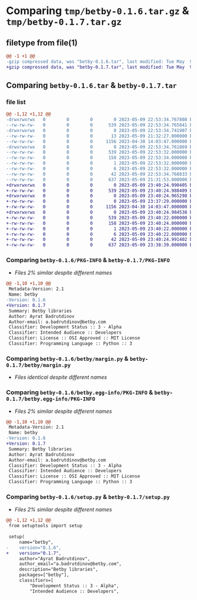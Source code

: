 # Comparing `tmp/betby-0.1.6.tar.gz` & `tmp/betby-0.1.7.tar.gz`

## filetype from file(1)

```diff
@@ -1 +1 @@
-gzip compressed data, was "betby-0.1.6.tar", last modified: Tue May  9 22:53:34 2023, max compression
+gzip compressed data, was "betby-0.1.7.tar", last modified: Tue May  9 23:40:24 2023, max compression
```

## Comparing `betby-0.1.6.tar` & `betby-0.1.7.tar`

### file list

```diff
@@ -1,12 +1,12 @@
-drwxrwxrwx   0        0        0        0 2023-05-09 22:53:34.767808 betby-0.1.6/
--rw-rw-rw-   0        0        0      539 2023-05-09 22:53:34.765841 betby-0.1.6/PKG-INFO
-drwxrwxrwx   0        0        0        0 2023-05-09 22:53:34.741907 betby-0.1.6/betby/
--rw-rw-rw-   0        0        0       13 2023-05-09 21:32:27.000000 betby-0.1.6/betby/__init__.py
--rw-rw-rw-   0        0        0     1156 2023-04-30 14:03:47.000000 betby-0.1.6/betby/margin.py
-drwxrwxrwx   0        0        0        0 2023-05-09 22:53:34.761869 betby-0.1.6/betby.egg-info/
--rw-rw-rw-   0        0        0      539 2023-05-09 22:53:32.000000 betby-0.1.6/betby.egg-info/PKG-INFO
--rw-rw-rw-   0        0        0      158 2023-05-09 22:53:34.000000 betby-0.1.6/betby.egg-info/SOURCES.txt
--rw-rw-rw-   0        0        0        1 2023-05-09 22:53:32.000000 betby-0.1.6/betby.egg-info/dependency_links.txt
--rw-rw-rw-   0        0        0        6 2023-05-09 22:53:32.000000 betby-0.1.6/betby.egg-info/top_level.txt
--rw-rw-rw-   0        0        0       42 2023-05-09 22:53:34.768833 betby-0.1.6/setup.cfg
--rw-rw-rw-   0        0        0      637 2023-05-09 21:31:53.000000 betby-0.1.6/setup.py
+drwxrwxrwx   0        0        0        0 2023-05-09 23:40:24.990405 betby-0.1.7/
+-rw-rw-rw-   0        0        0      539 2023-05-09 23:40:24.988409 betby-0.1.7/PKG-INFO
+drwxrwxrwx   0        0        0        0 2023-05-09 23:40:24.965298 betby-0.1.7/betby/
+-rw-rw-rw-   0        0        0        0 2023-05-09 23:37:29.000000 betby-0.1.7/betby/__init__.py
+-rw-rw-rw-   0        0        0     1156 2023-04-30 14:03:47.000000 betby-0.1.7/betby/margin.py
+drwxrwxrwx   0        0        0        0 2023-05-09 23:40:24.984538 betby-0.1.7/betby.egg-info/
+-rw-rw-rw-   0        0        0      539 2023-05-09 23:40:22.000000 betby-0.1.7/betby.egg-info/PKG-INFO
+-rw-rw-rw-   0        0        0      158 2023-05-09 23:40:24.000000 betby-0.1.7/betby.egg-info/SOURCES.txt
+-rw-rw-rw-   0        0        0        1 2023-05-09 23:40:22.000000 betby-0.1.7/betby.egg-info/dependency_links.txt
+-rw-rw-rw-   0        0        0        6 2023-05-09 23:40:22.000000 betby-0.1.7/betby.egg-info/top_level.txt
+-rw-rw-rw-   0        0        0       42 2023-05-09 23:40:24.991402 betby-0.1.7/setup.cfg
+-rw-rw-rw-   0        0        0      637 2023-05-09 23:38:39.000000 betby-0.1.7/setup.py
```

### Comparing `betby-0.1.6/PKG-INFO` & `betby-0.1.7/PKG-INFO`

 * *Files 2% similar despite different names*

```diff
@@ -1,10 +1,10 @@
 Metadata-Version: 2.1
 Name: betby
-Version: 0.1.6
+Version: 0.1.7
 Summary: Betby libraries
 Author: Ayrat Badrutdinov
 Author-email: a.badrutdinov@betby.com
 Classifier: Development Status :: 3 - Alpha
 Classifier: Intended Audience :: Developers
 Classifier: License :: OSI Approved :: MIT License
 Classifier: Programming Language :: Python :: 3
```

### Comparing `betby-0.1.6/betby/margin.py` & `betby-0.1.7/betby/margin.py`

 * *Files identical despite different names*

### Comparing `betby-0.1.6/betby.egg-info/PKG-INFO` & `betby-0.1.7/betby.egg-info/PKG-INFO`

 * *Files 2% similar despite different names*

```diff
@@ -1,10 +1,10 @@
 Metadata-Version: 2.1
 Name: betby
-Version: 0.1.6
+Version: 0.1.7
 Summary: Betby libraries
 Author: Ayrat Badrutdinov
 Author-email: a.badrutdinov@betby.com
 Classifier: Development Status :: 3 - Alpha
 Classifier: Intended Audience :: Developers
 Classifier: License :: OSI Approved :: MIT License
 Classifier: Programming Language :: Python :: 3
```

### Comparing `betby-0.1.6/setup.py` & `betby-0.1.7/setup.py`

 * *Files 2% similar despite different names*

```diff
@@ -1,12 +1,12 @@
 from setuptools import setup
 
 setup(
     name="betby",
-    version="0.1.6",
+    version="0.1.7",
     author="Ayrat Badrutdinov",
     author_email="a.badrutdinov@betby.com",
     description="Betby libraries",
     packages=["betby"],
     classifiers=[
         "Development Status :: 3 - Alpha",
         "Intended Audience :: Developers",
```

